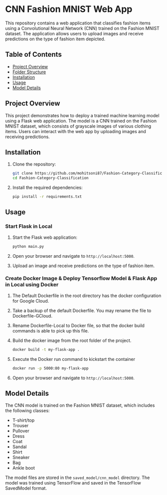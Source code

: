 
# CNN Fashion MNIST Web App

This repository contains a web application that classifies fashion items using a Convolutional Neural Network (CNN) trained on the Fashion MNIST dataset. The application allows users to upload images and receive predictions on the type of fashion item depicted. 

## Table of Contents

- [Project Overview](#project-overview)
- [Folder Structure](#folder-structure)
- [Installation](#installation)
- [Usage](#usage)
- [Model Details](#model-details)

## Project Overview

This project demonstrates how to deploy a trained machine learning model using a Flask web application. The model is a CNN trained on the Fashion MNIST dataset, which consists of grayscale images of various clothing items. Users can interact with the web app by uploading images and receiving predictions.


## Installation

1. Clone the repository:
    ```bash
    git clone https://github.com/mohitsoni87/Fashion-Category-Classification
    cd Fashion-Category-Classification
    ```

2. Install the required dependencies:
    ```bash
    pip install -r requirements.txt
    ```

## Usage

### Start Flask in Local

1. Start the Flask web application:

    ```bash
    python main.py
    ```

2. Open your browser and navigate to `http://localhost:5000`.

3. Upload an image and receive predictions on the type of fashion item.



### Create Docker Image & Deploy Tensorflow Model & Flask App in Local using Docker

1. The Default Dockerfile in the root directory has the docker configuration for Google Cloud.

2. Take a backup of the default Dockerfile. You may rename the file to Dockerfile-GCloud.

3. Rename Dockerfile-Local to Docker file, so that the docker build commands is able to pick up this file.

4. Build the docker image from the root folder of the project.

    ```bash
    docker build -t my-flask-app .
    ```

5. Execute the Docker run command to kickstart the container
    ```bash
    docker run -p 5000:80 my-flask-app
    ```

6. Open your browser and navigate to `http://localhost:5000`.

## Model Details

The CNN model is trained on the Fashion MNIST dataset, which includes the following classes:

- T-shirt/top
- Trouser
- Pullover
- Dress
- Coat
- Sandal
- Shirt
- Sneaker
- Bag
- Ankle boot

The model files are stored in the `saved_model/cnn_model` directory. The model was trained using TensorFlow and saved in the TensorFlow SavedModel format.
